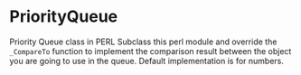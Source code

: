 # PriorityQueue
Priority Queue class in PERL
  Subclass this perl module and override the `_CompareTo` function to implement the comparison result between the object you are going to use in the queue. Default implementation is for numbers.
